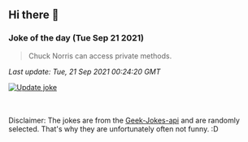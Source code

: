 ## Hi there 👋

### Joke of the day (Tue Sep 21 2021)
<!-- joke -->
>Chuck Norris can access private methods.
<!-- /joke -->

*Last update: Tue, 21 Sep 2021 00:24:20 GMT*

[![Update joke](https://github.com/nclskfm/nclskfm/actions/workflows/joke.yml/badge.svg)](https://github.com/nclskfm/nclskfm/actions/workflows/joke.yml)

<br><br>
Disclaimer: The jokes are from the [Geek-Jokes-api](https://github.com/sameerkumar18/geek-joke-api) and are randomly selected. That's why they are unfortunately often not funny. :D
